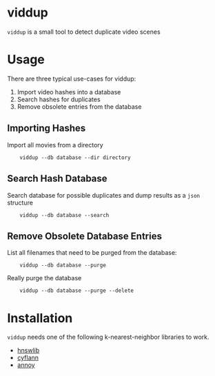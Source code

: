 viddup
======

`viddup` is a small tool to detect duplicate video scenes

Usage
=====

There are three typical use-cases for viddup:

1. Import video hashes into a database
1. Search hashes for duplicates
1. Remove obsolete entries from the database
    
## Importing Hashes

Import all movies from a directory

        viddup --db database --dir directory
 
## Search Hash Database

Search database for possible duplicates and dump results as a `json`
structure

        viddup --db database --search 
    

## Remove Obsolete Database Entries

List all filenames that need to be purged from the database:

        viddup --db database --purge
    
Really purge the database

        viddup --db database --purge --delete
    

Installation
============

`viddup` needs one of the following k-nearest-neighbor libraries to
work. 

- [hnswlib](https://github.com/nmslib/hnsw)
- [cyflann](https://github.com/dougalsutherland/cyflann)
- [annoy](https://github.com/spotify/annoy)

